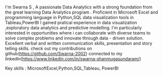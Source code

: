 I'm Swarna S , A passionate Data Analytics with a strong foundation from the great learning Data Analytics program .
Proficient in Microsoft Excel and programming language in Python,SQL data visualization tools in Tableau,PowerBI
I gained pratical experience in data visualization ,exploratory data analytics and predictive modelling.
I'm particularly interested in opportunities where i can collaborate with diverse teams to solve complex problems and innovate through data - driven solution.
Excellent verbal and written communication skills, presentation and story telling skills.
check out my contributions on github(https://github.com/Swarna-2002) connected to my linkedln(https://www.linkedin.com/in/swarna-shanmugasundaram/)

Key skills : MicrosoftExcel,Python,SQL,Tableau, PowerBI

